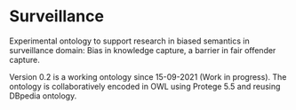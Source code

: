 # Surveillance
Experimental ontology to support research in biased semantics in surveillance domain: Bias in knowledge capture, a barrier in fair offender capture.

Version 0.2 is a working ontology since 15-09-2021 (Work in progress). The ontology is collaboratively encoded in OWL using Protege 5.5 and reusing DBpedia ontology.
